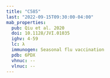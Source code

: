 ```yaml
---
title: "C585"
last: "2022-09-15T09:30:00-04:00"
mab_properties:
  pub: Qiu et al. 2020
  doi: 10.1128/JVI.01035
  ighv: 4-59
  lc: λ
  immunogen: Seasonal flu vaccination
  pdb: 6PDX
  vhnuc: --
  vlnuc: --
---
```

